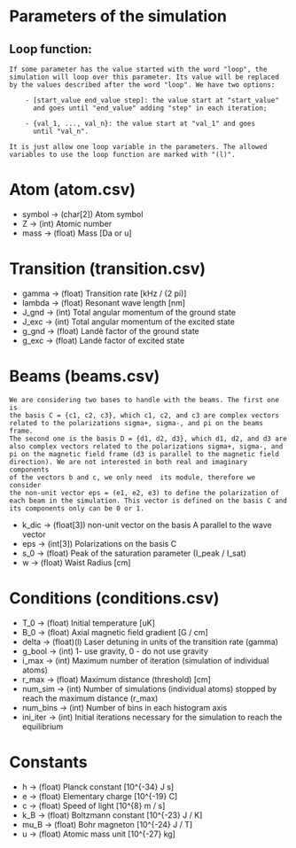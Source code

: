 # Parameters of the simulation

## Loop function:

    If some parameter has the value started with the word "loop", the 
    simulation will loop over this parameter. Its value will be replaced
    by the values described after the word "loop". We have two options:

        - [start_value end_value step]: the value start at "start_value" 
          and goes until "end_value" adding "step" in each iteration;

        - {val_1, ..., val_n}: the value start at "val_1" and goes 
          until "val_n".

    It is just allow one loop variable in the parameters. The allowed 
    variables to use the loop function are marked with "(l)".

# Atom (atom.csv)

- symbol	->	(char[2])	Atom symbol
- Z			->	(int) 		Atomic number
- mass		->	(float) 	Mass [Da or u]

# Transition (transition.csv)
 
- gamma     ->  (float)     Transition rate [kHz / (2 pi)]
- lambda    ->  (float)     Resonant wave length [nm]
- J_gnd     ->  (int)       Total angular momentum of the ground state
- J_exc     ->  (int)       Total angular momentum of the excited state
- g_gnd     ->  (float)     Landè factor of the ground state
- g_exc     ->  (float)     Landè factor of excited state

# Beams  (beams.csv)

	We are considering two bases to handle with the beams. The first one is 
    the basis C = {c1, c2, c3}, which c1, c2, and c3 are complex vectors 
    related to the polarizations sigma+, sigma-, and pi on the beams frame.
    The second one is the basis D = {d1, d2, d3}, which d1, d2, and d3 are
    also complex vectors related to the polarizations sigma+, sigma-, and 
    pi on the magnetic field frame (d3 is parallel to the magnetic field 
    direction). We are not interested in both real and imaginary components
    of the vectors b and c, we only need  its module, therefore we consider
    the non-unit vector eps = (e1, e2, e3) to define the polarization of 
    each beam in the simulation. This vector is defined on the basis C and
    its components only can be 0 or 1.

- k_dic		-> (float[3])   non-unit vector on the basis A parallel to the wave vector
- eps		-> (int[3])     Polarizations on the basis C
- s_0  		-> (float)      Peak of the saturation parameter (I_peak / I_sat)
- w    		-> (float)      Waist Radius [cm]

# Conditions (conditions.csv)

- T_0       -> (float)      Initial temperature [uK]
- B_0       -> (float) 		Axial magnetic field gradient [G / cm]
- delta     -> (float)(l)   Laser detuning in units of the transition rate (gamma)
- g_bool    -> (int)		1- use gravity, 0 - do not use gravity
- i_max     -> (int)		Maximum number of iteration (simulation of individual atoms)
- r_max     -> (float)		Maximum distance (threshold) [cm]
- num_sim   -> (int)		Number of simulations (individual atoms) stopped by reach the maximum distance (r_max)
- num_bins  -> (int)		Number of bins in each histogram axis
- ini_iter  -> (int)        Initial iterations necessary for the simulation to reach the equilibrium

# Constants

- h			-> (float)		Planck constant [10^{-34} J s]
- e			-> (float)		Elementary charge [10^{-19} C]
- c			-> (float)		Speed of light [10^{8} m / s]
- k_B		-> (float)		Boltzmann constant [10^{-23} J / K]
- mu_B		-> (float)		Bohr magneton [10^{-24} J / T]
- u			-> (float) 		Atomic mass unit [10^{-27} kg]